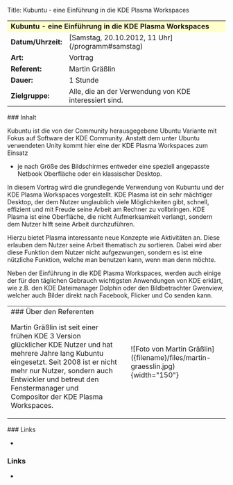 Title: Kubuntu - eine Einführung in die KDE Plasma Workspaces

<table border="0" cellpadding="3" cellspacing="0" width="100%">
<tr>
<td colspan="3" style="font-weight: bold; background-color: #ffffcc;">
Kubuntu - eine Einführung in die KDE Plasma Workspaces

</td>
</tr>
<tr>
<td style="font-weight: bold;">
Datum/Uhrzeit:

</td>
<td>
[Samstag, 20.10.2012, 11 Uhr](/programm#samstag)

</td>
</tr>
<tr>
<td style="font-weight: bold;">
Art:

</td>
<td>
Vortrag

</td>
</tr>
<tr>
<td style="font-weight: bold;">
Referent:

</td>
<td>
Martin Gräßlin

</td>
</tr>
<tr>
<td style="font-weight: bold;">
Dauer:

</td>
<td>
1 Stunde

</td>
</tr>
<tr>
<td style="font-weight: bold;">
Zielgruppe:

</td>
<td>
Alle, die an der Verwendung von KDE interessiert sind.

</td>
</tr>
</table>
### Inhalt

Kubuntu ist die von der Community herausgegebene Ubuntu Variante mit
Fokus auf Software der KDE Community. Anstatt dem unter Ubuntu
verwendeten Unity kommt hier eine der KDE Plasma Workspaces zum Einsatz
- je nach Größe des Bildschirmes entweder eine speziell angepasste
Netbook Oberfläche oder ein klassischer Desktop.

In diesem Vortrag wird die grundlegende Verwendung von Kubuntu und der
KDE Plasma Workspaces vorgestellt. KDE Plasma ist ein sehr mächtiger
Desktop, der dem Nutzer unglaublich viele Möglichkeiten gibt, schnell,
effizient und mit Freude seine Arbeit am Rechner zu vollbringen. KDE
Plasma ist eine Oberfläche, die nicht Aufmerksamkeit verlangt, sondern
dem Nutzer hilft seine Arbeit durchzuführen.

Hierzu bietet Plasma interessante neue Konzepte wie Aktivitäten an.
Diese erlauben dem Nutzer seine Arbeit thematisch zu sortieren. Dabei
wird aber diese Funktion dem Nutzer nicht aufgezwungen, sondern es ist
eine nützliche Funktion, welche man benutzen kann, wenn man denn möchte.

Neben der Einführung in die KDE Plasma Workspaces, werden auch einige
der für den täglichen Gebrauch wichtigsten Anwendungen von KDE erklärt,
wie z.B. den KDE Dateimanager Dolphin oder den Bildbetrachter Gwenview,
welcher auch Bilder direkt nach Facebook, Flicker und Co senden kann.

<table border="0">
<tr>
<td>
### Über den Referenten


Martin Gräßlin ist seit einer frühen KDE 3 Version glücklicher KDE
Nutzer und hat mehrere Jahre lang Kubuntu eingesetzt. Seit 2008 ist er
nicht mehr nur Nutzer, sondern auch Entwickler und betreut den
Fenstermanager und Compositor der KDE Plasma Workspaces.

<td>
<td>
![Foto von Martin
Gräßlin]({filename}/files/martin-graesslin.jpg){width="150"}

</td>
</td>

</td>
</tr>
</table>
### Links

-   

### Links

-   

